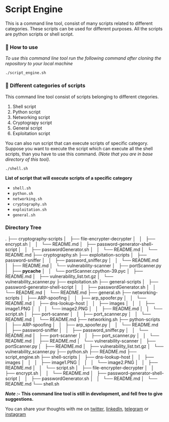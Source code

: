 # Script Engine

This is a command line tool, consist of many scripts related to different categories. These scripts can be used for different purposes. All the scripts are python scripts or shell script.

### 🚀 How to use
*To use this command line tool run the following command after cloning the repository to your local machine*
```shell 
./script_engine.sh
```
### 📍 Different categories of scripts
This command line tool consist of scripts belonging to different ctegories.
1. Shell script
2. Python script
3. Networking script
4. Cryptograpy script
5. General script
6. Exploitation script

You can also run script that can execute scripts of specific category.\
Suppose you want to execute the script which can execute all the shell scripts, than you have to use this command. *(Note that you are in base directory of this tool).* 
```shell
./shell.sh
```

**List of script that will execute scripts of a specific category**
- `shell.sh`
- `python.sh`
- `networking.sh`
- `cryptography.sh`
- `exploitation.sh`
- `general.sh`

### Directory Tree
.
├── cryptography-scripts
│   ├── file-encrypter-decrypter
│   │   ├── encrypt.sh
│   │   └── README.md
│   ├── password-generator-shell-script
│   │   ├── passwordGenerator.sh
│   │   └── README.md
│   └── README.md
├── cryptography.sh
├── exploitation-scripts
│   ├── password-sniffer
│   │   ├── password_sniffer.py
│   │   └── README.md
│   ├── README.md
│   └── vulnerability-scanner
│       ├── portScanner.py
│       ├── __pycache__
│       │   └── portScanner.cpython-39.pyc
│       ├── README.md
│       ├── vulnerability_list.txt.gz
│       └── vulnerability_scanner.py
├── exploitation.sh
├── general-scripts
│   ├── password-generator-shell-script
│   │   ├── passwordGenerator.sh
│   │   └── README.md
│   └── README.md
├── general.sh
├── networking-scripts
│   ├── ARP-spoofing
│   │   ├── arp_spoofer.py
│   │   └── README.md
│   ├── dns-lookup-host
│   │   ├── images
│   │   │   ├── image1.PNG
│   │   │   └── image2.PNG
│   │   ├── README.md
│   │   └── script.sh
│   ├── port-scanner
│   │   ├── port_scanner.py
│   │   └── README.md
│   └── README.md
├── networking.sh
├── python-scripts
│   ├── ARP-spoofing
│   │   ├── arp_spoofer.py
│   │   └── README.md
│   ├── password-sniffer
│   │   ├── password_sniffer.py
│   │   └── README.md
│   ├── port-scanner
│   │   ├── port_scanner.py
│   │   └── README.md
│   ├── README.md
│   └── vulnerability-scanner
│       ├── portScanner.py
│       ├── README.md
│       ├── vulnerability_list.txt.gz
│       └── vulnerability_scanner.py
├── python.sh
├── README.md
├── script_engine.sh
├── shell-scripts
│   ├── dns-lookup-host
│   │   ├── images
│   │   │   ├── image1.PNG
│   │   │   └── image2.PNG
│   │   ├── README.md
│   │   └── script.sh
│   ├── file-encrypter-decrypter
│   │   ├── encrypt.sh
│   │   └── README.md
│   ├── password-generator-shell-script
│   │   ├── passwordGenerator.sh
│   │   └── README.md
│   └── README.md
└── shell.sh


***Note :-*** **This command line tool is still in development, and fell free to give suggestions.**

You can share your thoughts with me on [twitter](https://twitter.com/r_mishra10),
[linkedIn](https://www.linkedin.com/in/rahul-mishra-66210b185),
[telegram](https://t.me/rahul_mishra10) or
[instagram](https://www.instagram.com/rahul_mishra10/?hl=en)
